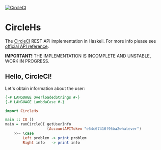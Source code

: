 [![CircleCI](https://circleci.com/gh/denisshevchenko/circlehs.svg?style=shield&circle-token=6a0ecfd0e019941c9da7ed3070d6cbaa29e3597d)](https://circleci.com/gh/denisshevchenko/circlehs)

# CircleHs

The [CircleCI](https://circleci.com/) REST API implementation in Haskell. For more info please see [official API reference](https://circleci.com/docs/api/).

**IMPORTANT!** THE IMPLEMENTATION IS INCOMPLETE AND UNSTABLE, WORK IN PROGRESS.

## Hello, CircleCI!

Let's obtain information about the user:

```haskell
{-# LANGUAGE OverloadedStrings #-}
{-# LANGUAGE LambdaCase #-}

import CircleHs

main :: IO ()
main = runCircleCI getUserInfo
                   (AccountAPIToken "e64c67410f96ba2whatever")
    >>= \case
        Left problem -> print problem
        Right info   -> print info
```

